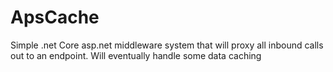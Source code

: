 # ApsCache
Simple .net Core asp.net middleware system that will proxy all inbound calls out to an endpoint.  Will eventually handle some data caching
